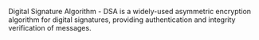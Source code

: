 Digital Signature Algorithm - DSA is a widely-used asymmetric encryption algorithm for digital signatures, providing authentication and integrity verification of messages.